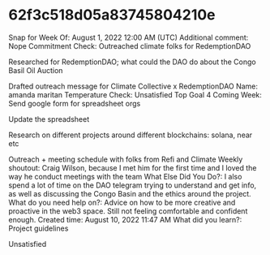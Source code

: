 # 62f3c518d05a83745804210e

Snap for Week Of: August 1, 2022 12:00 AM (UTC)
Additional comment: Nope
Commitment Check: Outreached climate folks for RedemptionDAO 

Researched for RedemptionDAO; what could the DAO do about the Congo Basil Oil Auction

Drafted outreach message for Climate Collective x RedemptionDAO
Name: amanda maritan
Temperature Check: Unsatisfied
Top Goal 4 Coming Week: Send google form for spreadsheet orgs

Update the spreadsheet

Research on different projects around different blockchains: solana, near etc

Outreach + meeting schedule with folks from Refi and Climate
Weekly shoutout: Craig Wilson, because I met him for the first time and I loved the way he conduct meetings with the team
What Else Did You Do?: I also spend a lot of time on the DAO telegram trying to understand and get info, as well as discussing the Congo Basin and the ethics around the project.
What do you need help on?: Advice on how to be more creative and proactive in the web3 space. Still not feeling comfortable and confident enough.
Created time: August 10, 2022 11:47 AM
What did you learn?: Project guidelines

Unsatisfied